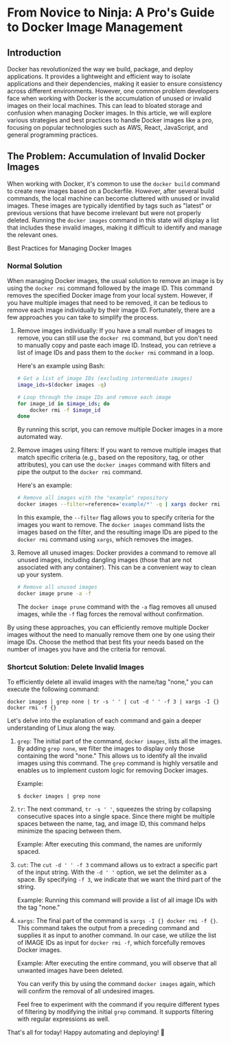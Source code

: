# From Novice to Ninja: A Pro's Guide to Docker Image Management

## Introduction

Docker has revolutionized the way we build, package, and deploy applications. It provides a lightweight and efficient way to isolate applications and their dependencies, making it easier to ensure consistency across different environments. However, one common problem developers face when working with Docker is the accumulation of unused or invalid images on their local machines. This can lead to bloated storage and confusion when managing Docker images. In this article, we will explore various strategies and best practices to handle Docker images like a pro, focusing on popular technologies such as AWS, React, JavaScript, and general programming practices.

## The Problem: Accumulation of Invalid Docker Images

When working with Docker, it's common to use the `docker build` command to create new images based on a Dockerfile. However, after several build commands, the local machine can become cluttered with unused or invalid images. These images are typically identified by tags such as "latest" or previous versions that have become irrelevant but were not properly deleted. Running the `docker images` command in this state will display a list that includes these invalid images, making it difficult to identify and manage the relevant ones.

Best Practices for Managing Docker Images

### Normal Solution

When managing Docker images, the usual solution to remove an image is by using the `docker rmi` command followed by the image ID. This command removes the specified Docker image from your local system. However, if you have multiple images that need to be removed, it can be tedious to remove each image individually by their image ID. Fortunately, there are a few approaches you can take to simplify the process.

1. Remove images individually:
   If you have a small number of images to remove, you can still use the `docker rmi` command, but you don't need to manually copy and paste each image ID. Instead, you can retrieve a list of image IDs and pass them to the `docker rmi` command in a loop.

   Here's an example using Bash:

   ```bash
   # Get a list of image IDs (excluding intermediate images)
   image_ids=$(docker images -q)

   # Loop through the image IDs and remove each image
   for image_id in $image_ids; do
       docker rmi -f $image_id
   done
   ```

   By running this script, you can remove multiple Docker images in a more automated way.

2. Remove images using filters:
   If you want to remove multiple images that match specific criteria (e.g., based on the repository, tag, or other attributes), you can use the `docker images` command with filters and pipe the output to the `docker rmi` command.

   Here's an example:

   ```bash
   # Remove all images with the "example" repository
   docker images --filter=reference='example/*' -q | xargs docker rmi -f
   ```

   In this example, the `--filter` flag allows you to specify criteria for the images you want to remove. The `docker images` command lists the images based on the filter, and the resulting image IDs are piped to the `docker rmi` command using `xargs`, which removes the images.

3. Remove all unused images:
   Docker provides a command to remove all unused images, including dangling images (those that are not associated with any container). This can be a convenient way to clean up your system.

   ```bash
   # Remove all unused images
   docker image prune -a -f
   ```

   The `docker image prune` command with the `-a` flag removes all unused images, while the `-f` flag forces the removal without confirmation.

By using these approaches, you can efficiently remove multiple Docker images without the need to manually remove them one by one using their image IDs. Choose the method that best fits your needs based on the number of images you have and the criteria for removal.

### Shortcut Solution: Delete Invalid Images

To efficiently delete all invalid images with the name/tag "none," you can execute the following command:

```
docker images | grep none | tr -s ' ' | cut -d ' ' -f 3 | xargs -I {} docker rmi -f {}
```

Let's delve into the explanation of each command and gain a deeper understanding of Linux along the way.

1. `grep`:
   The initial part of the command, `docker images`, lists all the images. By adding `grep none`, we filter the images to display only those containing the word "none." This allows us to identify all the invalid images using this command. The `grep` command is highly versatile and enables us to implement custom logic for removing Docker images.

   Example:
   ```
   $ docker images | grep none
   ```

2. `tr`:
   The next command, `tr -s ' '`, squeezes the string by collapsing consecutive spaces into a single space. Since there might be multiple spaces between the name, tag, and image ID, this command helps minimize the spacing between them.

   Example:
   After executing this command, the names are uniformly spaced.

3. `cut`:
   The `cut -d ' ' -f 3` command allows us to extract a specific part of the input string. With the `-d ' '` option, we set the delimiter as a space. By specifying `-f 3`, we indicate that we want the third part of the string.

   Example:
   Running this command will provide a list of all image IDs with the tag "none."

4. `xargs`:
   The final part of the command is `xargs -I {} docker rmi -f {}`. This command takes the output from a preceding command and supplies it as input to another command. In our case, we utilize the list of IMAGE IDs as input for `docker rmi -f`, which forcefully removes Docker images.

   Example:
   After executing the entire command, you will observe that all unwanted images have been deleted.

   You can verify this by using the command `docker images` again, which will confirm the removal of all undesired images.

   Feel free to experiment with the command if you require different types of filtering by modifying the initial `grep` command. It supports filtering with regular expressions as well.

That's all for today! Happy automating and deploying! 🚀
